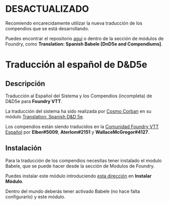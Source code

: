 # DESACTUALIZADO
Recomiendo encarecidamente utilizar la nueva traducción de los compendios que se está desarrollando.

Puedes encontrar el repositorio [aquí](https://github.com/HonzoNebro/dnd5e-es-compendium) o dentro de la sección de módulos de Foundry, como **Translation: Spanish Babele [DnD5e and Compendiums]**.

# Traducción al español de D&D5e

## Descripción

Traducción al Español del Sistema y los Compendios (incompleta) de D&D5e para **Foundry VTT**.

La traducción del sistema ha sido realizada por [Cosmo Corban](https://gitlab.com/carlosjrlu) en su módulo [Translation: Spanish D&D 5e](https://gitlab.com/carlosjrlu/foundryvtt-dnd5e-lang-es/).

Los compendios están siendo traducidos en la [Comunidad Foundry VTT Español](https://discord.gg/papqPzS) por **Elber#5009**, **Aterlom#2151** y **WallaceMcGregor#4127**.

## Instalación

Para la traducción de los compendios necesitas tener instalado el modulo Babele, que se puede hacer desde la sección de Modulos de Foundry.

Puedes instalar este módulo introduciendo [esta dirección](https://raw.githubusercontent.com/WallaceMcGregor/dnd5e-es-compendium/master/module.json) en **Instalar Módulo**.

Dentro del mundo deberás tener activado Babele (no hace falta configurarlo) y este módulo.
